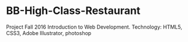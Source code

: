 # BB-High-Class-Restaurant
Project Fall 2016 Introduction to Web Development. Technology: HTML5, CSS3, Adobe Illustrator, photoshop
